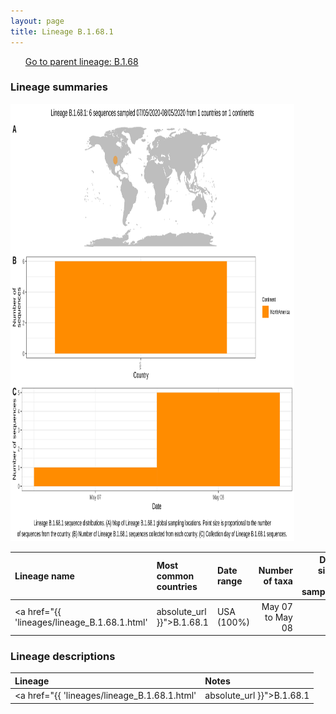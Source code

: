 ```yaml
---
layout: page
title: Lineage B.1.68.1
---
```




<p>
<ul class="actions small">
	 <a href="{{ 'lineages/lineage_B.1.68.html' | absolute_url }}" class="button special fit">Go to parent lineage: B.1.68</a>
</ul>
</p>
<h3> Lineage summaries</h3>

<img src="../assets/images/B.1.68.1.svg" alt="B.1.68.1 lineage summary figure" width="90%" height="700px" />


| Lineage name | Most common countries | Date range | Number of taxa |  Days since last sampling | Known Travel | Recall value |
|:-----|:-----|:-------|-------:|-------:|:---------|--------:|
| <a href="{{ 'lineages/lineage_B.1.68.1.html' | absolute_url }}">B.1.68.1</a> | USA (100%) | May 07 to May 08 | 6 |  | 0.8 |

<h3>Lineage descriptions</h3>

| Lineage | Notes |
|:-----|:-----|
| <a href="{{ 'lineages/lineage_B.1.68.1.html' | absolute_url }}">B.1.68.1</a> | USA lineage (TX) |

